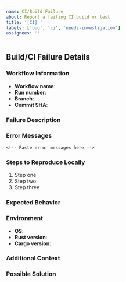```yaml
---
name: CI/Build Failure
about: Report a failing CI build or test
title: '[CI] '
labels: ['bug', 'ci', 'needs-investigation']
assignees: ''
---
```


## Build/CI Failure Details

### Workflow Information

- **Workflow name**:
- **Run number**:
- **Branch**:
- **Commit SHA**:

### Failure Description

<!-- Describe what failed -->

### Error Messages

```text
<!-- Paste error messages here -->
```

### Steps to Reproduce Locally

1. Step one
2. Step two
3. Step three

### Expected Behavior

<!-- What should have happened -->

### Environment

- **OS**:
- **Rust version**:
- **Cargo version**:

### Additional Context

<!-- Any other context about the problem -->

### Possible Solution

<!-- If you have ideas on how to fix this -->
